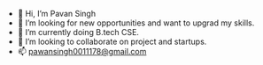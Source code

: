 - 👋 Hi, I’m Pavan Singh
- 👀 I’m looking for new opportunities and want to upgrad my skills.
- 🌱 I’m currently doing B.tech CSE.
- 💞️ I’m looking to collaborate on project and startups.
- 📫 pawansingh0011178@gmail.com

<!---
Pavan910/Pavan910 is a ✨ special ✨ repository because its `README.md` (this file) appears on your GitHub profile.
You can click the Preview link to take a look at your changes.
--->
